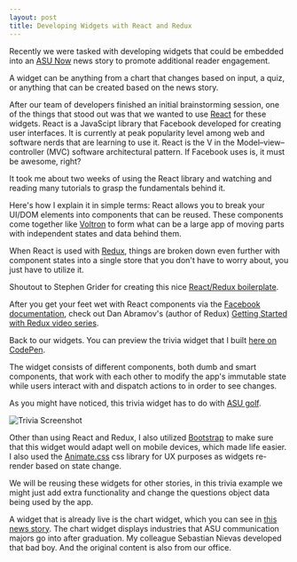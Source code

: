 ```yaml
---
layout: post
title: Developing Widgets with React and Redux
---
```


Recently we were tasked with developing widgets that could be embedded into an [ASU Now](https://asunow.asu.edu/) news story to promote additional reader engagement.

A widget can be anything from a chart that changes based on input, a quiz, or anything that can be created based on the news story.

After our team of developers finished an initial brainstorming session, one of the things that stood out was that we wanted to use [React](https://facebook.github.io/react/) for these widgets. React is a JavaScipt library that Facebook developed for creating user interfaces. It is currently at peak popularity level among web and software nerds that are learning to use it. React is the V in the Model–view–controller (MVC) software architectural pattern. If Facebook uses is, it must be awesome, right?

It took me about two weeks of using the React library and watching and reading many tutorials to grasp the fundamentals behind it.

Here's how I explain it in simple terms: React allows you to break your UI/DOM elements into components that can be reused. These components come together like [Voltron](https://en.wikipedia.org/wiki/Voltron) to form what can be a large app of moving parts with independent states and data behind them.

When React is used with [Redux](https://github.com/reactjs/redux), things are broken down even further with component states into a single store that you don't have to worry about, you just have to utilize it.

Shoutout to Stephen Grider for creating this nice [React/Redux boilerplate](https://github.com/StephenGrider/ReduxSimpleStarter).

After you get your feet wet with React components via the [Facebook documentation](https://facebook.github.io/react/), check out Dan Abramov's (author of Redux) [Getting Started with Redux video series](https://egghead.io/courses/getting-started-with-redux).

Back to our widgets. You can preview the trivia widget that I built [here on CodePen](http://s.codepen.io/gabemartinez/debug/YWLPQv).

The widget consists of different components, both dumb and smart components, that work with each other to modify the app's immutable state while users interact with and dispatch actions to in order to see changes.

As you might have noticed, this trivia widget has to do with [ASU golf](http://asukarsten.com/).

![Trivia Screenshot](http://i.imgur.com/2yQmV4m.png)

Other than using React and Redux, I also utilized [Bootstrap](http://getbootstrap.com/) to make sure that this widget would adapt well on mobile devices, which made life easier. I also used the [Animate.css](https://daneden.github.io/animate.css/) css library for UX purposes as widgets re-render based on state change.

We will be reusing these widgets for other stories, in this trivia example we might just add extra functionality and change the questions object data being used by the app.

A widget that is already live is the chart widget, which you can see in [this news story](https://asunow.asu.edu/20160720-exemplifying-entrepreneurial-spirit-sun-devil-owned-businesses). The chart widget displays industries that ASU communication majors go into after graduation. My colleague Sebastian Nievas developed that bad boy. And the original content is also from our office.
